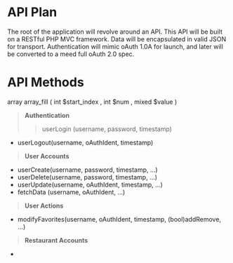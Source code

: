 API Plan
========

The root of the application will revolve around an API. This API will 
be built on a RESTful PHP MVC framework. Data will be encapsulated in 
valid JSON for transport. Authentication will mimic oAuth 1.0A for 
launch, and later will be converted to a meed full oAuth 2.0 spec.

API Methods
===========

array array_fill ( int $start_index , int $num , mixed $value )

> **Authentication**
>> userLogin (username, password, timestamp)
* userLogout(username, oAuthIdent, timestamp)

> **User Accounts**
* userCreate(username, password, timestamp, ...)
* userDelete(username, password, timestamp, ...)
* userUpdate(username, oAuthIdent, timestamp, ...)
* fetchData (username, oAuthIdent, ...)

> **User Actions**
* modifyFavorites(username, oAuthIdent, timestamp, (bool)addRemove, ...)


> **Restaurant Accounts**
* 

